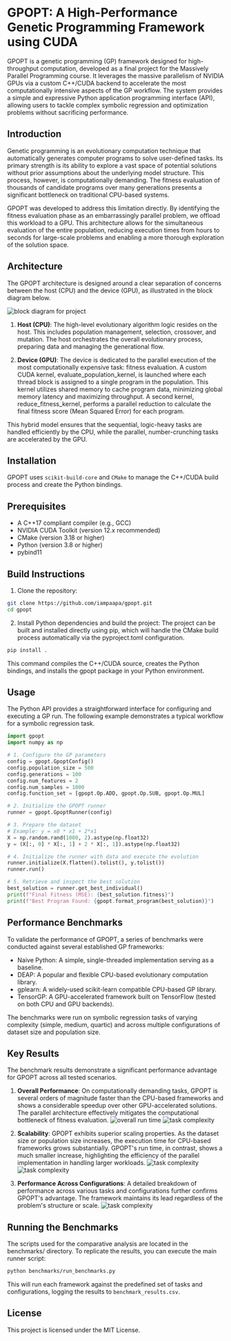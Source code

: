 # GPOPT: A High-Performance Genetic Programming Framework using CUDA

GPOPT is a genetic programming (GP) framework designed for high-throughput computation, developed as a final project for the Massively Parallel Programming course. It leverages the massive parallelism of NVIDIA GPUs via a custom C++/CUDA backend to accelerate the most computationally intensive aspects of the GP workflow. The system provides a simple and expressive Python application programming interface (API), allowing users to tackle complex symbolic regression and optimization problems without sacrificing performance.

## Introduction
Genetic programming is an evolutionary computation technique that automatically generates computer programs to solve user-defined tasks. Its primary strength is its ability to explore a vast space of potential solutions without prior assumptions about the underlying model structure. This process, however, is computationally demanding. The fitness evaluation of thousands of candidate programs over many generations presents a significant bottleneck on traditional CPU-based systems.

GPOPT was developed to address this limitation directly. By identifying the fitness evaluation phase as an embarrassingly parallel problem, we offload this workload to a GPU. This architecture allows for the simultaneous evaluation of the entire population, reducing execution times from hours to seconds for large-scale problems and enabling a more thorough exploration of the solution space.

## Architecture
The GPOPT architecture is designed around a clear separation of concerns between the host (CPU) and the device (GPU), as illustrated in the block diagram below.

![block diagram for project](plots/block_diagram.png)

1. **Host (CPU)**: The high-level evolutionary algorithm logic resides on the host. This includes population management, selection, crossover, and mutation. The host orchestrates the overall evolutionary process, preparing data and managing the generational flow.

2. **Device (GPU)**: The device is dedicated to the parallel execution of the most computationally expensive task: fitness evaluation. A custom CUDA kernel, evaluate_population_kernel, is launched where each thread block is assigned to a single program in the population. This kernel utilizes shared memory to cache program data, minimizing global memory latency and maximizing throughput. A second kernel, reduce_fitness_kernel, performs a parallel reduction to calculate the final fitness score (Mean Squared Error) for each program.

This hybrid model ensures that the sequential, logic-heavy tasks are handled efficiently by the CPU, while the parallel, number-crunching tasks are accelerated by the GPU.

## Installation
GPOPT uses `scikit-build-core` and `CMake` to manage the C++/CUDA build process and create the Python bindings.

## Prerequisites
- A C++17 compliant compiler (e.g., GCC)
- NVIDIA CUDA Toolkit (version 12.x recommended)
- CMake (version 3.18 or higher)
- Python (version 3.8 or higher)
- pybind11

## Build Instructions
1. Clone the repository:
```bash
git clone https://github.com/iampaapa/gpopt.git
cd gpopt
```

2. Install Python dependencies and build the project:
The project can be built and installed directly using pip, which will handle the CMake build process automatically via the pyproject.toml configuration.
```bash
pip install .
```
This command compiles the C++/CUDA source, creates the Python bindings, and installs the gpopt package in your Python environment.

## Usage
The Python API provides a straightforward interface for configuring and executing a GP run. The following example demonstrates a typical workflow for a symbolic regression task.
```python
import gpopt
import numpy as np

# 1. Configure the GP parameters
config = gpopt.GpoptConfig()
config.population_size = 500
config.generations = 100
config.num_features = 2
config.num_samples = 1000
config.function_set = [gpopt.Op.ADD, gpopt.Op.SUB, gpopt.Op.MUL]

# 2. Initialize the GPOPT runner
runner = gpopt.GpoptRunner(config)

# 3. Prepare the dataset
# Example: y = x0 * x1 + 2*x1
X = np.random.rand(1000, 2).astype(np.float32)
y = (X[:, 0] * X[:, 1] + 2 * X[:, 1]).astype(np.float32)

# 4. Initialize the runner with data and execute the evolution
runner.initialize(X.flatten().tolist(), y.tolist())
runner.run()

# 5. Retrieve and inspect the best solution
best_solution = runner.get_best_individual()
print(f"Final Fitness (MSE): {best_solution.fitness}")
print(f"Best Program Found: {gpopt.format_program(best_solution)}")
```

## Performance Benchmarks
To validate the performance of GPOPT, a series of benchmarks were conducted against several established GP frameworks:

- Naive Python: A simple, single-threaded implementation serving as a baseline.
- DEAP: A popular and flexible CPU-based evolutionary computation library.
- gplearn: A widely-used scikit-learn compatible CPU-based GP library.
- TensorGP: A GPU-accelerated framework built on TensorFlow (tested on both CPU and GPU backends).

The benchmarks were run on symbolic regression tasks of varying complexity (simple, medium, quartic) and across multiple configurations of dataset size and population size.

## Key Results
The benchmark results demonstrate a significant performance advantage for GPOPT across all tested scenarios.

1. **Overall Performance**: On computationally demanding tasks, GPOPT is several orders of magnitude faster than the CPU-based frameworks and shows a considerable speedup over other GPU-accelerated solutions. The parallel architecture effectively mitigates the computational bottleneck of fitness evaluation.
![overall run time](plots/figure_1_overall_runtime.png)
![task complexity](plots/figure_2_task_complexity.png)

2. **Scalability**: GPOPT exhibits superior scaling properties. As the dataset size or population size increases, the execution time for CPU-based frameworks grows substantially. GPOPT's run time, in contrast, shows a much smaller increase, highlighting the efficiency of the parallel implementation in handling larger workloads.
![task complexity](plots/figure_3_strong_scaling_samples.png)
![task complexity](plots/figure_4_scaling_population.png)

3. **Performance Across Configurations**: A detailed breakdown of performance across various tasks and configurations further confirms GPOPT's advantage. The framework maintains its lead regardless of the problem's structure or scale.
![task complexity](plots/figure_5_facet_grid_performance.png)

## Running the Benchmarks
The scripts used for the comparative analysis are located in the benchmarks/ directory. To replicate the results, you can execute the main runner script:
```bash
python benchmarks/run_benchmarks.py
```
This will run each framework against the predefined set of tasks and configurations, logging the results to `benchmark_results.csv`.

## License
This project is licensed under the MIT License.